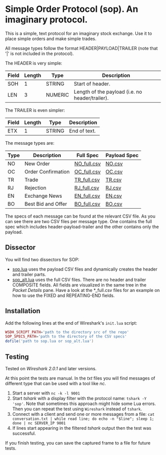 Simple Order Protocol (sop). An imaginary protocol.
========

This is a simple, text protocol for an imaginary stock exchange. Use it to place simple orders and make simple trades.

All message types follow the format HEADER|PAYLOAD|TRAILER (note that '|' is not included in the protocol).

The HEADER is very simple:

Field | Length | Type | Description
-----|---------|------|------
SOH | 1 | STRING | Start of header.
LEN | 3 | NUMERIC |Length of the payload (i.e. no header/trailer).

The TRAILER is even simpler:

Field | Length | Type | Description
-----|---------|------|------
ETX | 1 | STRING | End of text.

The message types are:

Type | Description | Full Spec | Payload Spec
-----|-------------|-----------|--------------
NO | New Order | [NO_full.csv](NO_full.csv) | [NO.csv](NO.csv)
OC | Order Confirmation | [OC_full.csv](OC_full.csv) | [OC.csv](OC.csv)
TR | Trade | [TR_full.csv](TR_full.csv) | [TR.csv](TR_full.csv)
RJ | Rejection | [RJ_full.csv](RJ_full.csv) | [RJ.csv](RJ.csv)
EN | Exchange News | [EN_full.csv](EN_full.csv) | [EN.csv](EN.csv)
BO | Best Bid and Offer | [BO_full.csv](BO_full.csv) | [BO.csv](BO.csv)

The specs of each message can be found at the relevant CSV file. As you can see there are two CSV files per message type. One contains the full spec which includes header-payload-trailer and the other contains only the payload.

Dissector
------------

You will find two dissectors for SOP:

- [sop.lua](sop.lua) uses the payload CSV files and dynamically creates the header and trailer parts.
- [sop_alt.lua](sop_alt.lua) uses the full CSV files. There are no header and trailer COMPOSITE fields. All fields are visualized in the same tree in the *Packet Details* pane. Have a look at the \*_full.csv files for an example on how to use the FIXED and REPEATING-END fields.

Installation
------------

Add the following lines at the end of Wireshark's `init.lua` script:

``` lua
WSDH_SCRIPT_PATH='path to the directory src of the repo'
SOP_SPECS_PATH='path to the directory of the CSV specs'
dofile('path to sop.lua or sop_alt.lua')
```

Testing
-------

Tested on *Wireshark 2.0.1* and later versions.

At this point the tests are manual. In the *txt* files you will find messages of different type that can be used with a tool like *nc*.

1. Start a server with `nc -k -l 9001`
2. Start *tshark* with a display filter with the protocol name: `tshark -Y 'sop'`. Note that sometimes this approach might hide some Lua errors. Then you can repeat the test using `Wireshark` instead of `tshark`.
3. Connect with a client and send one or more messages from a file: `cat conversation.txt | while read line; do echo -n "$line"; sleep 1; done | nc SERVER_IP 9001`
4. If lines start appearing in the filtered *tshark* output then the test was successful.

If you finish testing, you can save the captured frame to a file for future tests.
